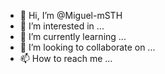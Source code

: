- 👋 Hi, I’m @Miguel-mSTH
- 👀 I’m interested in ...
- 🌱 I’m currently learning ...
- 💞️ I’m looking to collaborate on ...
- 📫 How to reach me ...

<!---
Miguel-mSTH/Miguel-mSTH is a ✨ special ✨ repository because its `README.md` (this file) appears on your GitHub profile.
You can click the Preview link to take a look at your changes.
--->
